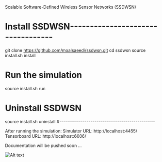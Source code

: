 Scalable Software-Defined Wireless Sensor Networks (SSDWSN)

# Install SSDWSN----------------------------------
git clone https://github.com/moalsaeedi/ssdwsn.git
cd ssdwsn
source install.sh install
# Run the simulation
source install.sh run
# Uninstall SSDWSN
source install.sh uninstall
#-------------------------------------------------

After running the simulation:
Simulator URL: http://localhost:4455/
Tensorboard URL: http://localhost:6006/


Documentation will be pushed soon ...


![Alt text](https://github.com/moalsaeedi/outputs/ssdwsn-snapshot.png?raw=true)